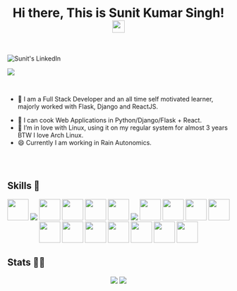 <h1 align="center">
  Hi there, This is Sunit Kumar Singh!
  <img src="https://media.giphy.com/media/hvRJCLFzcasrR4ia7z/giphy.gif" width="28">
</h1>

<br />

<p align="center">
<!--   <a href="https://www.youtube.com/channel/UCr8iAGGDg9gFosQWQpcKfRA">
    <img align="left" alt="DevJunction Youtube Channel" title="Views to my Youtube Channel" src="https://img.shields.io/youtube/channel/views/UCr8iAGGDg9gFosQWQpcKfRA?color=red&label=Views&logo=youtube&logoColor=red&style=for-the-badge" />
  </a> -->
  <a href="https://www.linkedin.com/in/sunit-kumar-singh-a3231a14b/">
    <img align="left" alt="Sunit's LinkedIn" title="My LinkedIn Followers" src="https://img.shields.io/badge/LinkedIn-5K-blue?color=blue&label=LinkedIn&logo=linkedin&logoColor=white&style=for-the-badge" />
  </a>
<!--   <a href="https://discord.gg/9YnpgB8Rv5">
    <img align="left" alt="Gaurav's Discord" title="My Discord Server" src="https://img.shields.io/discord/776033204171046952?color=mint&label=Discord&logo=discord&logoColor=white&style=for-the-badge" />
  </a> -->
<!--   <a href="https://blog.devjunction.in/">
    <img align="left" alt="DevJunction Blog" title="Blog" src="https://img.shields.io/badge/Hashnode-2962FF?style=for-the-badge&logo=hashnode&logoColor=white" />
  </a> -->
<!--   <a href="https://www.instagram.com/devjunction.in/">
    <img align="left" alt="Sunit's Instagram" title="Instagram" src="https://img.shields.io/badge/Instagram-E4405F?style=for-the-badge&logo=instagram&logoColor=white" />
  </a> -->
</p>

<br />

![](https://komarev.com/ghpvc/?username=sunitsingh1&style=flat-square&label=Profile+Visitors&color=blueviolet)

<br/>

 - 🔭 I am a Full Stack Developer and an all time self motivated learner, majorly worked with Flask, Django and ReactJS. 
<!--  - You can checkout few of mine insightful posts here on <a href="https://www.linkedin.com/in/mnamegaurav/detail/recent-activity/shares/">LinkedIn</a> -->
 - 🌱 I can cook Web Applications in Python/Django/Flask + React.
 - 👯 I’m in love with Linux, using it on my regular system for almost 3 years BTW I love Arch Linux.
 - 😄 Currently I am working in Rain Autonomics.


<br />
<br />

<!-- <p align="center">
  If you like what I do, maybe consider buying me a coffee.
  <br />
  <br />
  <a href="https://www.buymeacoffee.com/hamhaingaurav" target="_blank"><img src="https://cdn.buymeacoffee.com/buttons/v2/default-red.png" alt="Buy Me A Coffee" width="150" ></a>
</p>
 -->
## Skills 🤖

<p align="center">
  <code><img height="48" src="https://img.icons8.com/nolan/64/python.png" /></code>
  <code><img src="https://img.icons8.com/color/48/000000/flask.png"/></code>
  <code><img height="48" src="https://img.icons8.com/color/48/000000/django.png" /></code>
  <code><img height="48" src="https://ksr-ugc.imgix.net/assets/011/705/984/4ea78430d3ad7dc88106a7b973248ba7_original.jpg?ixlib=rb-4.0.2&crop=faces&w=1552&h=873&fit=crop&v=1463687041&auto=format&frame=1&q=92&s=16f9ae9168eecef976e5a19887afb152" /></code>
  <code><img height="48" src="https://img.icons8.com/dusk/50/000000/react.png" /></code>
  <code><img height="48" src="https://img.icons8.com/dusk/64/000000/javascript-logo.png" /></code>
<!--   <code><img height="48" src="https://img.icons8.com/color/50/000000/redux.png" /></code> -->
  <code><img src="https://img.icons8.com/color/48/000000/mongodb.png"/></code>
  <code><img height="48" src="https://img.icons8.com/color/48/000000/postgreesql.png" /></code>
  <code><img height="48" src="https://img.icons8.com/fluent/64/000000/mysql-logo.png" /></code>
<!--   <code><img height="48" src="https://img.icons8.com/color/48/000000/redis.png" /></code> -->
<!--   <code><img height="48" src="https://img.stackshare.io/service/1075/celery.png" /></code> -->
<!--   <code><img height="48" src="https://img.icons8.com/color/48/000000/firebase.png" /></code> -->
  <code><img height="48" src="https://img.icons8.com/dusk/50/000000/api.png" /></code>
  <code><img height="48" src="https://img.icons8.com/nolan/48/linux--v2.png" /></code>
  <code><img height="48" src="https://img.icons8.com/color/48/000000/amazon-web-services.png" /></code>
  <code><img height="48" src="https://img.icons8.com/color/48/000000/bootstrap.png" /></code>
  <code><img height="48" src="https://img.icons8.com/color/50/000000/material-ui.png" /></code>
  <code><img height="48" src="https://img.icons8.com/dusk/50/000000/css3.png" /></code>
  <code><img height="48" src="https://img.icons8.com/dusk/50/000000/html-5.png" /></code>
  <code><img height="48" src="https://img.icons8.com/color/48/000000/nginx.png" /></code>
  <code><img height="48" src="https://img.icons8.com/nolan/64/sql.png" /></code>
</p>

## Stats 👨‍💻
<p align="center"><img align='center' src='https://github-readme-stats.vercel.app/api/top-langs?username=sunitsingh1&show_icons=true&theme=radical'/>
<img align='center' src='https://github-readme-stats.vercel.app/api?username=sunitsingh1&show_icons=true&theme=radical'/></p>
